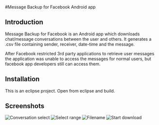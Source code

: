 #Message Backup for Facebook Android app

## Introduction
Message Backup for Facebook is an Android app which downloads chat/message conversations between the user and others.
It generates a .csv file containing sender, receiver, date-time and the message.

After Facebook restricted 3rd party applications to retrieve user messages the application was unable to access the messages for normal users, but facebook app developers still can access them.


## Installation
This is an eclipse project. Open from eclipse and build.

## Screenshots
![Conversation select](images/screen1_small.jpeg?raw=true "Conversation select")
![Select range](images/screen2_small.jpeg?raw=true "Select range")
![Filename](images/screen3_small.jpeg?raw=true "Filename")
![Start download](images/screen4_small.jpeg?raw=true "Start download")
